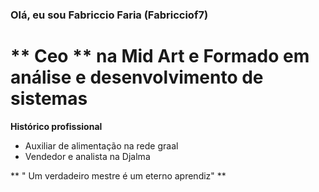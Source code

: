 ### Olá, eu sou Fabriccio Faria (Fabricciof7) 

# ** Ceo ** na Mid Art e Formado em análise e desenvolvimento de sistemas 

**Histórico profissional** 
- Auxiliar de alimentação na rede graal 
- Vendedor e analista na Djalma 

** " Um verdadeiro mestre é um eterno aprendiz" ** 
